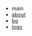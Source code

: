 * main
 * [about](D:\project_code\lmn-place\docs\media\main\about/)
 * [bg](D:\project_code\lmn-place\docs\media\main\bg/)
 * [logo](D:\project_code\lmn-place\docs\media\main\logo/)
